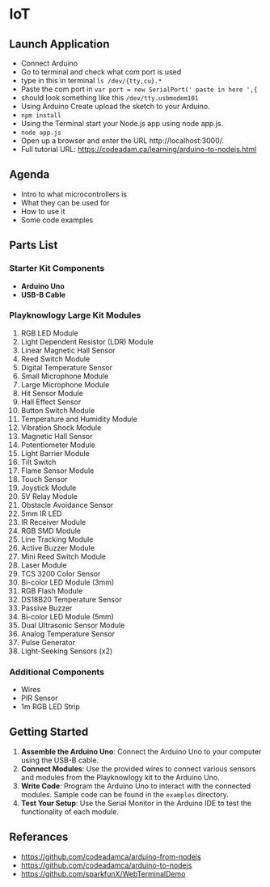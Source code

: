 # IoT

## Launch Application
- Connect Arduino
- Go to terminal and check what com port is used
- type in this in terminal ``ls /dev/{tty,cu}.*``
- Paste the com port in ``var port = new SerialPort(' paste in here ',{ ``
- should look something like this ``/dev/tty.usbmodem101``
- Using Arduino Create upload the sketch to your Arduino.
- ``npm install``
- Using the Terminal start your Node.js app using node app.js.
- ``node app.js``
- Open up a browser and enter the URL http://localhost:3000/.
- Full tutorial URL: https://codeadam.ca/learning/arduino-to-nodejs.html

## Agenda
- Intro to what microcontrollers is
- What they can be used for
- How to use it
- Some code examples

## Parts List

### Starter Kit Components
- **Arduino Uno**
- **USB-B Cable**

### Playknowlogy Large Kit Modules
1. RGB LED Module
2. Light Dependent Resistor (LDR) Module
3. Linear Magnetic Hall Sensor
4. Reed Switch Module
5. Digital Temperature Sensor
6. Small Microphone Module
7. Large Microphone Module
8. Hit Sensor Module
9. Hall Effect Sensor
10. Button Switch Module
11. Temperature and Humidity Module
12. Vibration Shock Module
13. Magnetic Hall Sensor
14. Potentiometer Module
15. Light Barrier Module
16. Tilt Switch
17. Flame Sensor Module
18. Touch Sensor
19. Joystick Module
20. 5V Relay Module
21. Obstacle Avoidance Sensor
22. 5mm IR LED
23. IR Receiver Module
24. RGB SMD Module
25. Line Tracking Module
26. Active Buzzer Module
27. Mini Reed Switch Module
28. Laser Module
29. TCS 3200 Color Sensor
30. Bi-color LED Module (3mm)
31. RGB Flash Module
32. DS18B20 Temperature Sensor
33. Passive Buzzer
34. Bi-color LED Module (5mm)
35. Dual Ultrasonic Sensor Module
36. Analog Temperature Sensor
37. Pulse Generator
38. Light-Seeking Sensors (x2)

### Additional Components
- Wires
- PIR Sensor
- 1m RGB LED Strip

## Getting Started

1. **Assemble the Arduino Uno**: Connect the Arduino Uno to your computer using the USB-B cable.
2. **Connect Modules**: Use the provided wires to connect various sensors and modules from the Playknowlogy kit to the Arduino Uno.
3. **Write Code**: Program the Arduino Uno to interact with the connected modules. Sample code can be found in the `examples` directory.
4. **Test Your Setup**: Use the Serial Monitor in the Arduino IDE to test the functionality of each module.

## Referances
- https://github.com/codeadamca/arduino-from-nodejs
- https://github.com/codeadamca/arduino-to-nodejs
- https://github.com/sparkfunX/WebTerminalDemo
